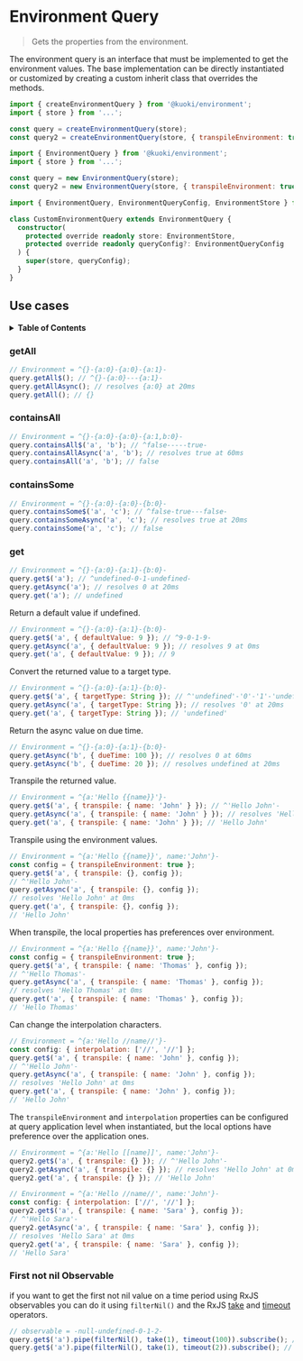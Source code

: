# Environment Query

> Gets the properties from the environment.

The environment query is an interface that must be implemented to get the environment values. The base implementation can be directly instantiated or customized by creating a custom inherit class that overrides the methods.

```js
import { createEnvironmentQuery } from '@kuoki/environment';
import { store } from '...';

const query = createEnvironmentQuery(store);
const query2 = createEnvironmentQuery(store, { transpileEnvironment: true, interpolation: ['[[', ']]'] });
```

```js
import { EnvironmentQuery } from '@kuoki/environment';
import { store } from '...';

const query = new EnvironmentQuery(store);
const query2 = new EnvironmentQuery(store, { transpileEnvironment: true, interpolation: ['[[', ']]'] });
```

```ts
import { EnvironmentQuery, EnvironmentQueryConfig, EnvironmentStore } from '@kuoki/environment';

class CustomEnvironmentQuery extends EnvironmentQuery {
  constructor(
    protected override readonly store: EnvironmentStore,
    protected override readonly queryConfig?: EnvironmentQueryConfig
  ) {
    super(store, queryConfig);
  }
}
```

## Use cases

<details>
  <summary><strong>Table of Contents</strong></summary>
  <ol>
    <li><a href="#getall">getAll</a></li>
    <li><a href="#containsall">containsAll</a></li>
    <li><a href="#containssome">containsSome</a></li>
    <li><a href="#get">get</a></li>
    <li><a href="#first-not-nil-observable">First not nil Observable</a></li>
  </ol>
</details>

### getAll

```js
// Environment = ^{}-{a:0}-{a:0}-{a:1}-
query.getAll$(); // ^{}-{a:0}---{a:1}-
query.getAllAsync(); // resolves {a:0} at 20ms
query.getAll(); // {}
```

### containsAll

```js
// Environment = ^{}-{a:0}-{a:0}-{a:1,b:0}-
query.containsAll$('a', 'b'); // ^false-----true-
query.containsAllAsync('a', 'b'); // resolves true at 60ms
query.containsAll('a', 'b'); // false
```

### containsSome

```js
// Environment = ^{}-{a:0}-{a:0}-{b:0}-
query.containsSome$('a', 'c'); // ^false-true---false-
query.containsSomeAsync('a', 'c'); // resolves true at 20ms
query.containsSome('a', 'c'); // false
```

### get

```js
// Environment = ^{}-{a:0}-{a:1}-{b:0}-
query.get$('a'); // ^undefined-0-1-undefined-
query.getAsync('a'); // resolves 0 at 20ms
query.get('a'); // undefined
```

Return a default value if undefined.

```js
// Environment = ^{}-{a:0}-{a:1}-{b:0}-
query.get$('a', { defaultValue: 9 }); // ^9-0-1-9-
query.getAsync('a', { defaultValue: 9 }); // resolves 9 at 0ms
query.get('a', { defaultValue: 9 }); // 9
```

Convert the returned value to a target type.

```js
// Environment = ^{}-{a:0}-{a:1}-{b:0}-
query.get$('a', { targetType: String }); // ^'undefined'-'0'-'1'-'undefined'-
query.getAsync('a', { targetType: String }); // resolves '0' at 20ms
query.get('a', { targetType: String }); // 'undefined'
```

Return the async value on due time.

```js
// Environment = ^{}-{a:0}-{a:1}-{b:0}-
query.getAsync('b', { dueTime: 100 }); // resolves 0 at 60ms
query.getAsync('b', { dueTime: 20 }); // resolves undefined at 20ms
```

Transpile the returned value.

```js
// Environment = ^{a:'Hello {{name}}'}-
query.get$('a', { transpile: { name: 'John' } }); // ^'Hello John'-
query.getAsync('a', { transpile: { name: 'John' } }); // resolves 'Hello John' at 0ms
query.get('a', { transpile: { name: 'John' } }); // 'Hello John'
```

Transpile using the environment values.

```js
// Environment = ^{a:'Hello {{name}}', name:'John'}-
const config = { transpileEnvironment: true };
query.get$('a', { transpile: {}, config });
// ^'Hello John'-
query.getAsync('a', { transpile: {}, config });
// resolves 'Hello John' at 0ms
query.get('a', { transpile: {}, config });
// 'Hello John'
```

When transpile, the local properties has preferences over environment.

```js
// Environment = ^{a:'Hello {{name}}', name:'John'}-
const config = { transpileEnvironment: true };
query.get$('a', { transpile: { name: 'Thomas' }, config });
// ^'Hello Thomas'-
query.getAsync('a', { transpile: { name: 'Thomas' }, config });
// resolves 'Hello Thomas' at 0ms
query.get('a', { transpile: { name: 'Thomas' }, config });
// 'Hello Thomas'
```

Can change the interpolation characters.

```js
// Environment = ^{a:'Hello //name//'}-
const config: { interpolation: ['//', '//'] };
query.get$('a', { transpile: { name: 'John' }, config });
// ^'Hello John'-
query.getAsync('a', { transpile: { name: 'John' }, config });
// resolves 'Hello John' at 0ms
query.get('a', { transpile: { name: 'John' }, config });
// 'Hello John'
```

The `transpileEnvironment` and `interpolation` properties can be configured at query application level when instantiated, but the local options have preference over the application ones.

```js
// Environment = ^{a:'Hello [[name]]', name:'John'}-
query2.get$('a', { transpile: {} }); // ^'Hello John'-
query2.getAsync('a', { transpile: {} }); // resolves 'Hello John' at 0ms
query2.get('a', { transpile: {} }); // 'Hello John'
```

```js
// Environment = ^{a:'Hello //name//', name:'John'}-
const config: { interpolation: ['//', '//'] };
query2.get$('a', { transpile: { name: 'Sara' }, config });
// ^'Hello Sara'-
query2.getAsync('a', { transpile: { name: 'Sara' }, config });
// resolves 'Hello Sara' at 0ms
query2.get('a', { transpile: { name: 'Sara' }, config });
// 'Hello Sara'
```

### First not nil Observable

if you want to get the first not nil value on a time period using RxJS observables you can do it using `filterNil()` and the RxJS
[take](https://rxjs.dev/api/operators/take) and [timeout](https://rxjs.dev/api/operators/timeout) operators.

```js
// observable = -null-undefined-0-1-2-
query.get$('a').pipe(filterNil(), take(1), timeout(100)).subscribe(); // -----(0|)
query.get$('a').pipe(filterNil(), take(1), timeout(2)).subscribe(); // --# TimeoutError
```
